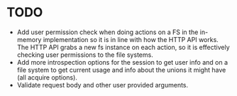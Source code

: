 # TODO

* Add user permission check when doing actions on a FS in the in-memory
  implementation so it is in line with how the HTTP API works. The HTTP API
  grabs a new fs instance on each action, so it is effectively checking user
  permissions to the file systems.
* Add more introspection options for the session to get user info and on a file
  system to get current usage and info about the unions it might have (all
  acquire options).
* Validate request body and other user provided arguments.
